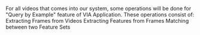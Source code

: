 For all videos that comes into our system, some operations will be done for "Query by Example" feature of VIA Application. 
These operations consist of:
Extracting Frames from Videos
Extracting Features from Frames
Matching between two Feature Sets

